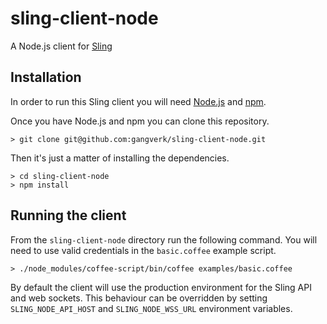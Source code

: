 # sling-client-node

A Node.js client for [Sling](http://getsling.com)

## Installation

In order to run this Sling client you will need [Node.js](http://nodejs.org/) and [npm](https://www.npmjs.com/).

Once you have Node.js and npm you can clone this repository.

```
> git clone git@github.com:gangverk/sling-client-node.git
```

Then it's just a matter of installing the dependencies.

```
> cd sling-client-node
> npm install
```

## Running the client

From the `sling-client-node` directory run the following command. You will need to use valid credentials in the `basic.coffee` example script.

```
> ./node_modules/coffee-script/bin/coffee examples/basic.coffee
```

By default the client will use the production environment for the Sling API and web sockets. This behaviour can be overridden by setting `SLING_NODE_API_HOST` and `SLING_NODE_WSS_URL` environment variables.
